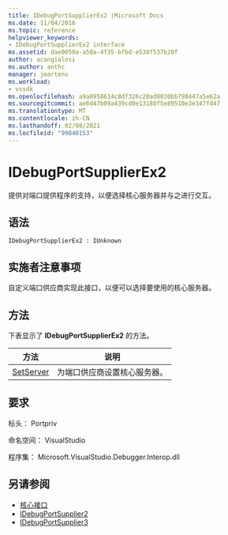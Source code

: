 ```yaml
---
title: IDebugPortSupplierEx2 |Microsoft Docs
ms.date: 11/04/2016
ms.topic: reference
helpviewer_keywords:
- IDebugPortSupplierEx2 interface
ms.assetid: dae0050a-a50a-4f35-bfbd-e538f537b20f
author: acangialosi
ms.author: anthc
manager: jmartens
ms.workload:
- vssdk
ms.openlocfilehash: a9a0958614c8df326c20ad8030bb798447a5e62a
ms.sourcegitcommit: ae6d47b09a439cd0e13180f5e89510e3e347fd47
ms.translationtype: MT
ms.contentlocale: zh-CN
ms.lasthandoff: 02/08/2021
ms.locfileid: "99840153"
---
```

# <a name="idebugportsupplierex2"></a>IDebugPortSupplierEx2
提供对端口提供程序的支持，以便选择核心服务器并与之进行交互。

## <a name="syntax"></a>语法

```
IDebugPortSupplierEx2 : IUnknown
```

## <a name="notes-for-implementers"></a>实施者注意事项
 自定义端口供应商实现此接口，以便可以选择要使用的核心服务器。

## <a name="methods"></a>方法
 下表显示了 **IDebugPortSupplierEx2** 的方法。

|方法|说明|
|------------|-----------------|
|[SetServer](../../../extensibility/debugger/reference/idebugportsupplierex2-setserver.md)|为端口供应商设置核心服务器。|

## <a name="requirements"></a>要求
 标头： Portpriv

 命名空间： VisualStudio

 程序集： Microsoft.VisualStudio.Debugger.Interop.dll

## <a name="see-also"></a>另请参阅
- [核心接口](../../../extensibility/debugger/reference/core-interfaces.md)
- [IDebugPortSupplier2](../../../extensibility/debugger/reference/idebugportsupplier2.md)
- [IDebugPortSupplier3](../../../extensibility/debugger/reference/idebugportsupplier3.md)
